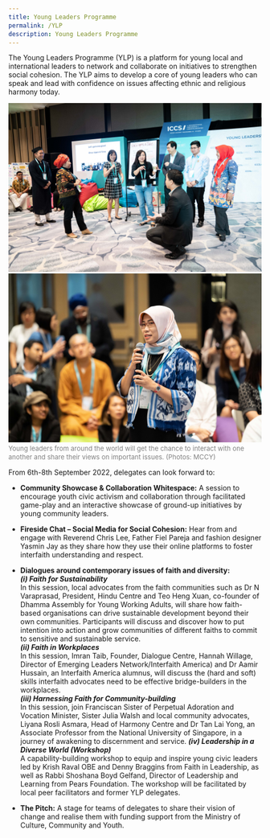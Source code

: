 ```yaml
---
title: Young Leaders Programme
permalink: /YLP
description: Young Leaders Programme
---
```

The Young Leaders Programme (YLP) is a platform for young local and international leaders to network and collaborate on initiatives to strengthen social cohesion. The YLP aims to develop a core of young leaders who can speak and lead with confidence on issues affecting ethnic and religious harmony today. 

![](/images/19June2019ICCSPhotog1_morning-60.jpg)
![](/images/18June2019ICCSPhotog1-116.jpg)
<font color = "grey"><font size="-1">Young leaders from around the world will get the chance to interact with one another and share their views on important issues. (Photos: MCCY)</font></font>

From 6th-8th September 2022, delegates can look forward to:

* **Community Showcase & Collaboration Whitespace:** A session to encourage youth civic activism and collaboration through facilitated game-play and an interactive showcase of ground-up initiatives by young community leaders.

* **Fireside Chat – Social Media for Social Cohesion:** Hear from and engage with Reverend Chris Lee, Father Fiel Pareja and fashion designer Yasmin Jay as they share how they use their online platforms to foster interfaith understanding and respect.  

* **Dialogues around contemporary issues of faith and diversity:**  
<b><i>(i) Faith for Sustainability</i></b>  
In this session, local advocates from the faith communities such as Dr N Varaprasad, President, Hindu Centre and Teo Heng Xuan, co-founder of Dhamma Assembly for Young Working Adults, will share how faith-based organisations can drive sustainable development beyond their own communities. Participants will discuss and discover how to put intention into action and grow communities of different faiths to commit to sensitive and sustainable service.  
<b><i>(ii) Faith in Workplaces</i></b>  
In this session, Imran Taib, Founder, Dialogue Centre, Hannah Willage, Director of Emerging Leaders Network/Interfaith America) and Dr Aamir Hussain, an Interfaith America alumnus, will discuss the (hard and soft) skills interfaith advocates need to be effective bridge-builders in the workplaces.  
<b><i>(iii) Harnessing Faith for Community-building</i></b>    
In this session, join Franciscan Sister of Perpetual Adoration and Vocation Minister, Sister Julia Walsh and local community advocates, Liyana Rosli Asmara, Head of Harmony Centre and Dr Tan Lai Yong, an Associate Professor from the National University of Singapore, in a journey of awakening to discernment and service. 
<b><i>(iv) Leadership in a Diverse World (Workshop)</i></b>  
A capability-building workshop to equip and inspire young civic leaders led by Krish Raval OBE and Denny Braggins from Faith in Leadership, as well as Rabbi Shoshana Boyd Gelfand, Director of Leadership and Learning from Pears Foundation. The workshop will be facilitated by local peer facilitators and former YLP delegates.  

* **The Pitch:** A stage for teams of delegates to share their vision of change and realise them with funding support from the Ministry of Culture, Community and Youth.